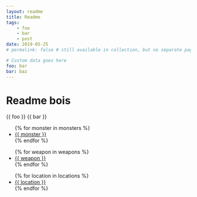 ```yaml
---
layout: readme
title: Readme
tags:
    - foo
    - bar
    - post
date: 2019-05-25
# permalink: false # still available in collection, but no separate page for itself!

# Custom data goes here
foo: bar
bar: baz
---
```


# Readme bois

{{ foo }}
{{ bar }}

<ul>
{% for monster in monsters %}
<li><a href="/monster/{{ monster }}">{{ monster }}<a></li>
{% endfor %}
</ul>

<ul>
{% for weapon in weapons %}
<li><a href="/weapon/{{ weapon }}">{{ weapon }}<a></li>
{% endfor %}
</ul>

<ul>
{% for location in locations %}
<li><a href="/location/{{ location }}">{{ location }}<a></li>
{% endfor %}
</ul>
